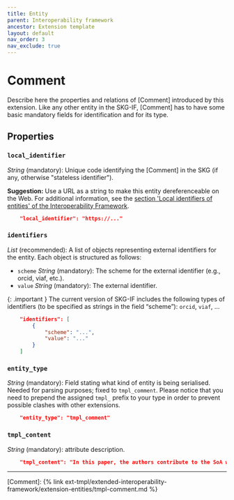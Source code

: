 ```yaml
---
title: Entity
parent: Interoperability framework
ancestor: Extension template
layout: default
nav_order: 3
nav_exclude: true
---
```


# Comment

Describe here the properties and relations of [Comment] introduced by this extension.
Like any other entity in the SKG-IF, [Comment] has to have some basic mandatory fields for identification and for its type.


## Properties

### `local_identifier`
*String* (mandatory): Unique code identifying the [Comment] in the SKG (if any, otherwise "stateless identifier").

**Suggestion:** Use a URL as a string to make this entity dereferenceable on the Web. For additional information, see the [section 'Local identifiers of entities' of the Interoperability Framework](/interoperability-framework/#local-identifiers-of-entities).

```json
    "local_identifier": "https://..."
```

### `identifiers`

*List* (recommended): A list of objects representing external identifiers for the entity. 
Each object is structured as follows:
- `scheme` *String* (mandatory): The scheme for the external identifier (e.g., orcid, viaf, etc.).
- `value` *String* (mandatory): The external identifier.

{: .important }
The current version of SKG-IF includes the following types of identifiers (to be specified as strings in the field “scheme”): `orcid`, `viaf`, ...

```json
    "identifiers": [
        {
            "scheme": "...",
            "value": "..."
        }           
    ]
```

### `entity_type`
*String* (mandatory): Field stating what kind of entity is being serialised. Needed for parsing purposes; fixed to `tmpl_comment`. Please notice that you need to prepend the assigned `tmpl_` prefix to your type in order to prevent possible clashes with other extensions.

```json
    "entity_type": "tmpl_comment"
```

### `tmpl_content`
*String* (mandatory): attribute description.

```json
    "tmpl_content": "In this paper, the authors contribute to the SoA with A, B, and C."
```

----
[Comment]: {% link ext-tmpl/extended-interoperability-framework/extension-entities/tmpl-comment.md %}